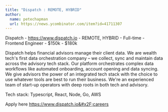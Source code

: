 ```yaml
---
title: "Dispatch : REMOTE, HYBRID"
author:
  name: petechapman
  url: https://news.ycombinator.com/item?id=41711307
---
```

Dispatch - <a href="https:&#x2F;&#x2F;www.dispatch.io" rel="nofollow">https:&#x2F;&#x2F;www.dispatch.io</a> - REMOTE, HYBRID - Full-time - Frontend Engineer - $150k - $180k

Dispatch helps financial advisors manage their client data. We are wealth tech&#x27;s first data orchestration company – we collect, sync and maintain data across the advisory tech stack. Our platform orchestrates complex data workflows like automated onboarding, account opening and data syncing. We give advisors the power of an integrated tech stack with the choice to use whatever tools are best to run their business. We&#x27;re an experienced team of start-up operators with deep roots in both tech and advisory.

Tech stack: Typescript, React, Node, Go, AWS

Apply here  <a href="https:&#x2F;&#x2F;www.dispatch.io&#x2F;careers" rel="nofollow">https:&#x2F;&#x2F;www.dispatch.io&#x2F;careers</a>
<JobApplication />
